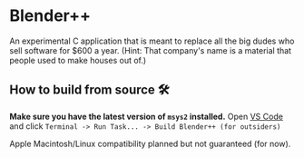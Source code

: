 # Blender++
An experimental C application that is meant to replace all the big dudes who sell software for $600 a year. (Hint: That company's name is a material that people used to make houses out of.)

## How to build from source 🛠️
**Make sure you have the latest version of `msys2` installed.** Open [VS Code](https://github.com/microsoft/vscode.git) and click `Terminal -> Run Task... -> Build Blender++ (for outsiders)`

Apple Macintosh/Linux compatibility planned but not guaranteed (for now).

